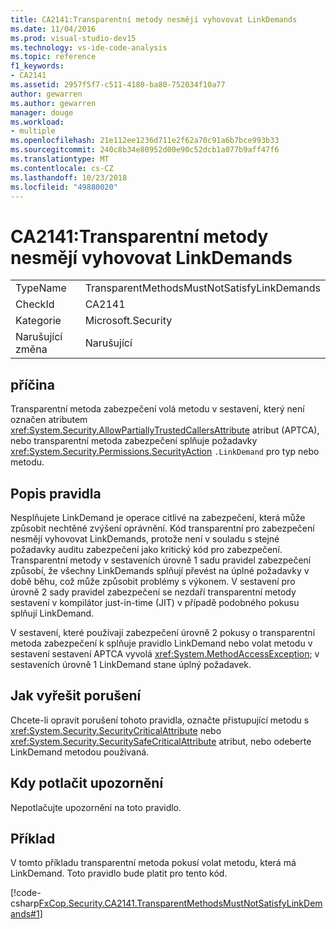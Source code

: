 ```yaml
---
title: CA2141:Transparentní metody nesmějí vyhovovat LinkDemands
ms.date: 11/04/2016
ms.prod: visual-studio-dev15
ms.technology: vs-ide-code-analysis
ms.topic: reference
f1_keywords:
- CA2141
ms.assetid: 2957f5f7-c511-4180-ba80-752034f10a77
author: gewarren
ms.author: gewarren
manager: douge
ms.workload:
- multiple
ms.openlocfilehash: 21e112ee1236d711e2f62a70c91a6b7bce993b33
ms.sourcegitcommit: 240c8b34e80952d00e90c52dcb1a077b9aff47f6
ms.translationtype: MT
ms.contentlocale: cs-CZ
ms.lasthandoff: 10/23/2018
ms.locfileid: "49880020"
---
```

# <a name="ca2141transparent-methods-must-not-satisfy-linkdemands"></a>CA2141:Transparentní metody nesmějí vyhovovat LinkDemands

|||
|-|-|
|TypeName|TransparentMethodsMustNotSatisfyLinkDemands|
|CheckId|CA2141|
|Kategorie|Microsoft.Security|
|Narušující změna|Narušující|

## <a name="cause"></a>příčina
 Transparentní metoda zabezpečení volá metodu v sestavení, který není označen atributem <xref:System.Security.AllowPartiallyTrustedCallersAttribute> atribut (APTCA), nebo transparentní metoda zabezpečení splňuje požadavky <xref:System.Security.Permissions.SecurityAction> `.LinkDemand` pro typ nebo metodu.

## <a name="rule-description"></a>Popis pravidla
 Nesplňujete LinkDemand je operace citlivé na zabezpečení, která může způsobit nechtěné zvýšení oprávnění. Kód transparentní pro zabezpečení nesmějí vyhovovat LinkDemands, protože není v souladu s stejné požadavky auditu zabezpečení jako kritický kód pro zabezpečení. Transparentní metody v sestaveních úrovně 1 sadu pravidel zabezpečení způsobí, že všechny LinkDemands splňují převést na úplné požadavky v době běhu, což může způsobit problémy s výkonem. V sestavení pro úrovně 2 sady pravidel zabezpečení se nezdaří transparentní metody sestavení v kompilátor just-in-time (JIT) v případě podobného pokusu splňují LinkDemand.

 V sestavení, které používají zabezpečení úrovně 2 pokusy o transparentní metoda zabezpečení k splňuje pravidlo LinkDemand nebo volat metodu v sestavení sestavení APTCA vyvolá <xref:System.MethodAccessException>; v sestaveních úrovně 1 LinkDemand stane úplný požadavek.

## <a name="how-to-fix-violations"></a>Jak vyřešit porušení
 Chcete-li opravit porušení tohoto pravidla, označte přistupující metodu s <xref:System.Security.SecurityCriticalAttribute> nebo <xref:System.Security.SecuritySafeCriticalAttribute> atribut, nebo odeberte LinkDemand metodou používaná.

## <a name="when-to-suppress-warnings"></a>Kdy potlačit upozornění
 Nepotlačujte upozornění na toto pravidlo.

## <a name="example"></a>Příklad
 V tomto příkladu transparentní metoda pokusí volat metodu, která má LinkDemand. Toto pravidlo bude platit pro tento kód.

 [!code-csharp[FxCop.Security.CA2141.TransparentMethodsMustNotSatisfyLinkDemands#1](../code-quality/codesnippet/CSharp/ca2141-transparent-methods-must-not-satisfy-linkdemands_1.cs)]